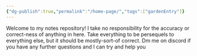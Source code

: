 ```yaml
---
{"dg-publish":true,"permalink":"/home-page/","tags":["gardenEntry"]}
---
```



Welcome to my notes repository! I take no responsibility for the accuracy or correct-ness of anything in here. Take everything to be persequels to everything else, but it should be mostly-sort-of correct. Dm me on discord if you have any further questions and I can try and help you 
